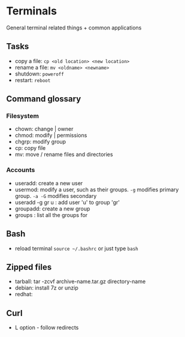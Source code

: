 # Terminals
General terminal related things + common applications

## Tasks
* copy a file: `cp <old location> <new location>`
* rename a file: `mv <oldname> <newname>`
* shutdown: `poweroff`
* restart: `reboot`

## Command glossary
### Filesystem
* chown: change <file>|<folder> owner
* chmod: modify <file>|<folder> permissions
* chgrp: modify group
* cp: copy file
* mv: move / rename files and directories

### Accounts
* useradd: create a new user
* usermod: modify a user, such as their groups. `-g` modifies primary group. `-a -G` modifies secondary
* useradd -g gr u : add user 'u' to group 'gr'
* groupadd: create a new group
* groups <user> : list all the groups for <user>

## Bash
* reload terminal `source ~/.bashrc` or just type `bash`

## Zipped files
- tarball: tar -zcvf archive-name.tar.gz directory-name
- debian: install 7z or unzip
- redhat:

## Curl
- L option - follow redirects
